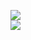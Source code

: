 [![](https://img.shields.io/badge/Made%20With-Github%20Spray-lightgrey.svg?style=for-the-badge&logo=github)](https://github.com/Annihil/github-spray#31931)  
[![](https://i.imgur.com/2DrTn0Z.gif)](https://github.com/Annihil/github-spray)